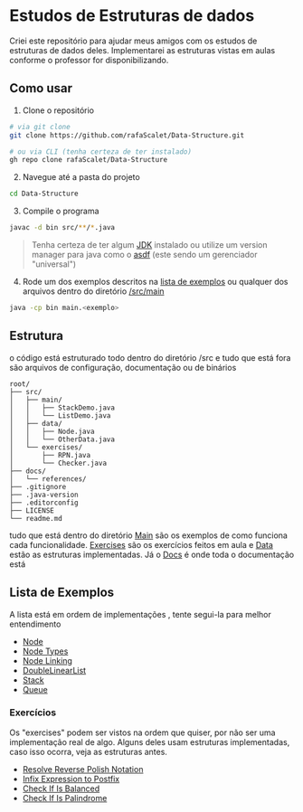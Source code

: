 # Estudos de Estruturas de dados

Criei este repositório para ajudar meus amigos com os estudos de estruturas de dados deles. Implementarei as estruturas vistas em aulas conforme o professor for disponibilizando.

## Como usar

1. Clone o repositório
```bash
# via git clone
git clone https://github.com/rafaScalet/Data-Structure.git

# ou via CLI (tenha certeza de ter instalado)
gh repo clone rafaScalet/Data-Structure
```

2. Navegue até a pasta do projeto
```bash
cd Data-Structure
```

3. Compile o programa
```bash
javac -d bin src/**/*.java
```
>Tenha certeza de ter algum [JDK](https://www.oracle.com/br/java/technologies/downloads/) instalado ou utilize um version manager para java como o [asdf](https://asdf-vm.com/guide/getting-started.html) (este sendo um gerenciador "universal")

4. Rode um dos exemplos descritos na [lista de exemplos](#lista-de-exemplos) ou qualquer dos arquivos dentro do diretório [/src/main](/src/main/)
```bash
java -cp bin main.<exemplo>
```

## Estrutura
o código está estruturado todo dentro do diretório /src e tudo que está fora são arquivos de configuração, documentação ou de binários

```
root/
├── src/
│   ├── main/
│   │   ├── StackDemo.java
│   │   └── ListDemo.java
│   ├── data/
│   │   ├── Node.java
│   │   └── OtherData.java
│   └── exercises/
│       ├── RPN.java
│       └── Checker.java
├── docs/
│   └── references/
├── .gitignore
├── .java-version
├── .editorconfig
├── LICENSE
└── readme.md
```
tudo que está dentro do diretório [Main](/src/main/) são os exemplos de como funciona cada funcionalidade. [Exercises](/src/exercise/) são os exercícios feitos em aula e [Data](/src/data/) estão as estruturas implementadas. Já o [Docs](/docs/) é onde toda o documentação está

## Lista de Exemplos

A lista está em ordem de implementações , tente segui-la para melhor entendimento

 - [Node](/docs/node/Node.md)
 - [Node Types](/docs/node/NodeTypes.md)
 - [Node Linking](/docs/node/NodeLinking.md)
 - [DoubleLinearList](/docs/list/DoubleLinearList.md)
 - [Stack](/docs/stack/Stack.md)
 - [Queue](/docs/queue/Queue.md)

### Exercícios

Os "exercises" podem ser vistos na ordem que quiser, por não ser uma implementação real de algo. Alguns deles usam estruturas implementadas, caso isso ocorra, veja as estruturas antes.

 - [Resolve Reverse Polish Notation](docs/exercises/RPN.md#resolve)
 - [Infix Expression to Postfix](docs/exercises/RPN.md#infix-to-postfix)
 - [Check If Is Balanced](docs/exercises/Checker.md#check-if-is-balanced)
 - [Check If Is Palindrome](docs/exercises/Checker.md#check-if-is-palindrome)